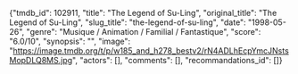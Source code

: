 {"tmdb_id": 102911, "title": "The Legend of Su-Ling", "original_title": "The Legend of Su-Ling", "slug_title": "the-legend-of-su-ling", "date": "1998-05-26", "genre": "Musique / Animation / Familial / Fantastique", "score": "6.0/10", "synopsis": "", "image": "https://image.tmdb.org/t/p/w185_and_h278_bestv2/rN4ADLhEcpYmcJNstsMopDLQ8MS.jpg", "actors": [], "comments": [], "recommandations_id": []}